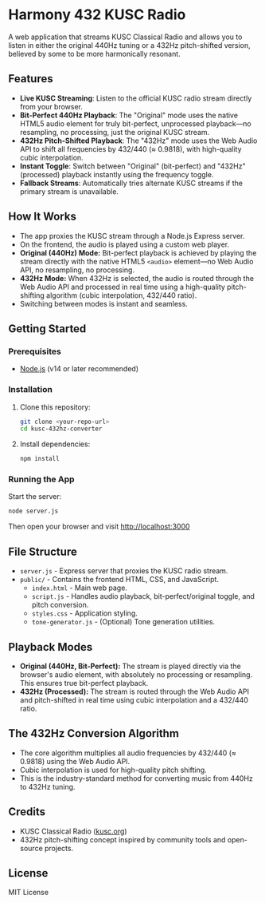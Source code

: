 # Harmony 432 KUSC Radio

A web application that streams KUSC Classical Radio and allows you to listen in either the original 440Hz tuning or a 432Hz pitch-shifted version, believed by some to be more harmonically resonant.

## Features
- **Live KUSC Streaming**: Listen to the official KUSC radio stream directly from your browser.
- **Bit-Perfect 440Hz Playback**: The "Original" mode uses the native HTML5 audio element for truly bit-perfect, unprocessed playback—no resampling, no processing, just the original KUSC stream.
- **432Hz Pitch-Shifted Playback**: The "432Hz" mode uses the Web Audio API to shift all frequencies by 432/440 (≈ 0.9818), with high-quality cubic interpolation.
- **Instant Toggle**: Switch between "Original" (bit-perfect) and "432Hz" (processed) playback instantly using the frequency toggle.
- **Fallback Streams**: Automatically tries alternate KUSC streams if the primary stream is unavailable.

## How It Works
- The app proxies the KUSC stream through a Node.js Express server.
- On the frontend, the audio is played using a custom web player.
- **Original (440Hz) Mode:** Bit-perfect playback is achieved by playing the stream directly with the native HTML5 `<audio>` element—no Web Audio API, no resampling, no processing.
- **432Hz Mode:** When 432Hz is selected, the audio is routed through the Web Audio API and processed in real time using a high-quality pitch-shifting algorithm (cubic interpolation, 432/440 ratio).
- Switching between modes is instant and seamless.

## Getting Started

### Prerequisites
- [Node.js](https://nodejs.org/) (v14 or later recommended)

### Installation
1. Clone this repository:
   ```bash
   git clone <your-repo-url>
   cd kusc-432hz-converter
   ```
2. Install dependencies:
   ```bash
   npm install
   ```

### Running the App
Start the server:
```bash
node server.js
```
Then open your browser and visit [http://localhost:3000](http://localhost:3000)

## File Structure
- `server.js` - Express server that proxies the KUSC radio stream.
- `public/` - Contains the frontend HTML, CSS, and JavaScript.
  - `index.html` - Main web page.
  - `script.js` - Handles audio playback, bit-perfect/original toggle, and pitch conversion.
  - `styles.css` - Application styling.
  - `tone-generator.js` - (Optional) Tone generation utilities.

## Playback Modes
- **Original (440Hz, Bit-Perfect):** The stream is played directly via the browser's audio element, with absolutely no processing or resampling. This ensures true bit-perfect playback.
- **432Hz (Processed):** The stream is routed through the Web Audio API and pitch-shifted in real time using cubic interpolation and a 432/440 ratio.

## The 432Hz Conversion Algorithm
- The core algorithm multiplies all audio frequencies by 432/440 (≈ 0.9818) using the Web Audio API.
- Cubic interpolation is used for high-quality pitch shifting.
- This is the industry-standard method for converting music from 440Hz to 432Hz tuning.

## Credits
- KUSC Classical Radio ([kusc.org](https://www.kusc.org/))
- 432Hz pitch-shifting concept inspired by community tools and open-source projects.

## License
MIT License
